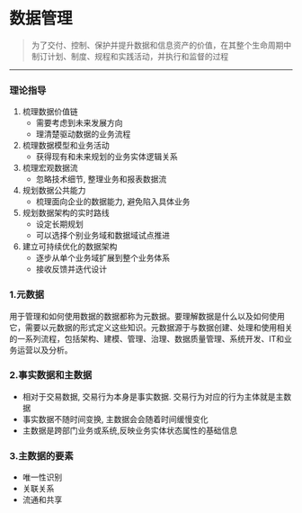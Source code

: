 # 数据管理
> 为了交付、控制、保护并提升数据和信息资产的价值，在其整个生命周期中制订计划、制度、规程和实践活动，并执行和监督的过程
********

### 理论指导
1. 梳理数据价值链
    - 需要考虑到未来发展方向
    - 理清楚驱动数据的业务流程
2. 梳理数据模型和业务活动
    - 获得现有和未来规划的业务实体逻辑关系
3. 梳理宏观数据流
    - 忽略技术细节, 整理业务和报表数据流
4. 规划数据公共能力
    - 梳理面向企业的数据能力, 避免陷入具体业务
5. 规划数据架构的实时路线
    - 设定长期规划
    - 可以选择个别业务域和数据域试点推进
6. 建立可持续优化的数据架构
    - 逐步从单个业务域扩展到整个业务体系
    - 接收反馈并迭代设计
    
### 1.元数据
用于管理和如何使用数据的数据都称为元数据。要理解数据是什么以及如何使用它，需要以元数据的形式定义这些知识。元数据源于与数据创建、处理和使用相关的一系列流程，包括架构、建模、管理、治理、数据质量管理、系统开发、IT和业务运营以及分析。

### 2.事实数据和主数据
- 相对于交易数据, 交易行为本身是事实数据. 交易行为对应的行为主体就是主数据
- 事实数据不随时间变换, 主数据会会随着时间缓慢变化
- 主数据是跨部门业务或系统,反映业务实体状态属性的基础信息

### 3.主数据的要素
- 唯一性识别
- 关联关系
- 流通和共享